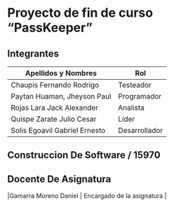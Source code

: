 # Proyecto de fin de curso “PassKeeper”

## 

## Integrantes

| Apellidos y Nombres | Rol |
|---------------------|-----|
|Chaupis Fernando Rodrigo | Testeador |
|Paytan Huaman, Jheyson Paul | Programador |
|Rojas Lara Jack Alexander | Analista |
|Quispe Zarate Julio Cesar | Líder |
|Solis Egoavil Gabriel Ernesto | Desarrollador |

## Construccion De Software / 15970

## Docente De Asignatura

|Gamarra Moreno Daniel | Encargado de la asignatura |




